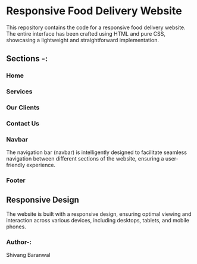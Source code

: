 # Responsive Food Delivery Website

This repository contains the code for a responsive food delivery website. The entire interface has been crafted using HTML and pure CSS, showcasing a lightweight and straightforward implementation.

## Sections -:

### Home
### Services
### Our Clients
### Contact Us
### Navbar

The navigation bar (navbar) is intelligently designed to facilitate seamless navigation between different sections of the website, ensuring a user-friendly experience.

### Footer

## Responsive Design

The website is built with a responsive design, ensuring optimal viewing and interaction across various devices, including desktops, tablets, and mobile phones.

<h3>Author-:</h3> <p>Shivang Baranwal</p>
